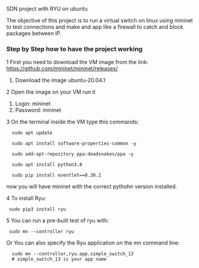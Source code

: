 SDN project with RYU on ubuntu

The objective of this project is to run a virtual switch on linux using mininet to test connections and make and app like a firewall to catch and block packages between IP.

### Step by Step how to have the project working

1 First you need to download the VM image from the link: 
  https://github.com/mininet/mininet/releases/
  1. Download the image ubuntu-20.04.1

2 Open the image on your VM run it
  1. Login: mininet
  2. Password: mininet

3 On the terminal inside the VM type this commands:
```
  sudo apt update

  sudo apt install software-properties-common -y

  sudo add-apt-repository ppa:deadsnakes/ppa -y

  sudo apt install python3.8

  sudo pip install eventlet==0.30.2

```
now you will have mininet with the correct pythohn version installed.

4 To install Ryu:
```
 sudo pip3 install ryu

```
5 You can run a pre-built test of ryu with:
```
 sudo mn --controller ryu

```
Or You can also specify the Ryu application on the mn command line:
```
  sudo mn --controller,ryu.app.simple_switch_13
  # simple_switch_13 is your app name
```

